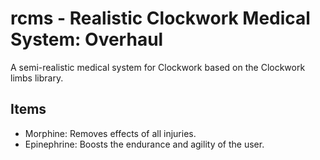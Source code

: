 # rcms - Realistic Clockwork Medical System: Overhaul

A semi-realistic medical system for Clockwork based on the Clockwork limbs library.

## Items

- Morphine: Removes effects of all injuries.
- Epinephrine: Boosts the endurance and agility of the user.
